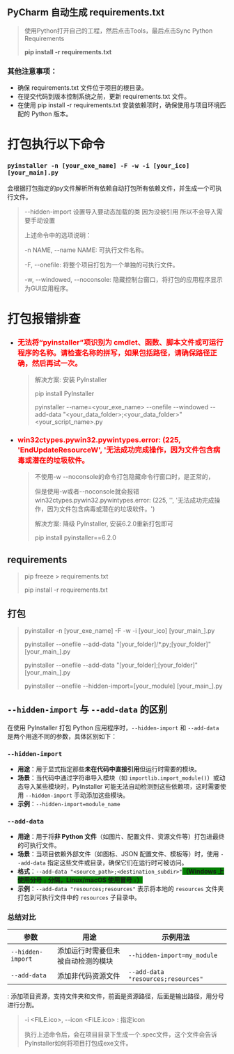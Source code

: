 ## PyCharm 自动生成 requirements.txt

> 使用Python打开自己的工程，然后点击Tools，最后点击Sync Python Requirements
>
> **pip install -r requirements.txt** 

### 其他注意事项：

 - 确保 requirements.txt 文件位于项目的根目录。
 - 在提交代码到版本控制系统之前，更新 requirements.txt 文件。
 - 在使用 pip install -r requirements.txt 安装依赖项时，确保使用与项目环境匹配的 Python 版本。

# 打包执行以下命令

### **```pyinstaller -n [your_exe_name] -F -w -i [your_ico] [your_main].py```** 

会根据打包指定的py文件解析所有依赖自动打包所有依赖文件，并生成一个可执行文件。
>--hidden-import 设置导入要动态加载的类 因为没被引用 所以不会导入需要手动设置
>
>上述命令中的选项说明：
>
>-n NAME, --name NAME: 可执行文件名称。
>
>-F, --onefile: 将整个项目打包为一个单独的可执行文件。
>
>-w, --windowed, --noconsole: 隐藏控制台窗口，将打包的应用程序显示为GUI应用程序。
>

# 打包报错排查

- ### <span style="color: red;">无法将“pyinstaller”项识别为 cmdlet、函数、脚本文件或可运行程序的名称。请检查名称的拼写，如果包括路径，请确保路径正确，然后再试一次。</span>

  > 解决方案: 安装 PyInstaller
  >
  > pip install PyInstaller
  >
  > pyinstaller --name=<your_exe_name> --onefile --windowed --add-data "<your_data_folder>;<your_data_folder>" <your_script_name>.py


- ### <span style="color: red;">win32ctypes.pywin32.pywintypes.error: (225, 'EndUpdateResourceW', '无法成功完成操作，因为文件包含病毒或潜在的垃圾软件。</span>

  > 不使用-w --noconsole的命令打包隐藏命令行窗口时，是正常的，
  >
  > 但是使用-w或者--noconsole就会报错win32ctypes.pywin32.pywintypes.error: (225, '', '无法成功完成操作，因为文件包含病毒或潜在的垃圾软件。')
  >
  > 解决方案: 降级 PyInstaller, 安装6.2.0重新打包即可
  > 
  > pip install pyinstaller==6.2.0

## requirements

> pip freeze > requirements.txt
>
> pip install -r requirements.txt

## 打包

> pyinstaller -n [your_exe_name] -F -w -i [your_ico] [your_main_].py
>
> pyinstaller --onefile --add-data "[your_folder]/*.py;[your_folder]" [your_main_].py
>
> pyinstaller --onefile --add-data "[your_folder];[your_folder]" [your_main_].py
>
> pyinstaller --onefile --hidden-import=[your_module] [your_main_].py

## `--hidden-import` 与 `--add-data` 的区别

在使用 PyInstaller 打包 Python 应用程序时，`--hidden-import` 和 `--add-data` 是两个用途不同的参数，具体区别如下：

### `--hidden-import`

- **用途**：用于显式指定那些**未在代码中直接引用**但运行时需要的模块。
- **场景**：当代码中通过字符串导入模块（如 `importlib.import_module()`）或动态导入某些模块时，PyInstaller
  可能无法自动检测到这些依赖项，这时需要使用 `--hidden-import` 手动添加这些模块。
- **示例**：`--hidden-import=module_name`

### `--add-data`

- **用途**：用于将**非 Python 文件**（如图片、配置文件、资源文件等）打包进最终的可执行文件。
- **场景**：当项目依赖外部文件（如图标、JSON 配置文件、模板等）时，使用 `--add-data` 指定这些文件或目录，确保它们在运行时可被访问。
- **格式**：`--add-data "<source_path>;<destination_subdir>"`**<span style="background-color: green">（Windows
  上使用分号 `;` 分隔，Linux/macOS 使用冒号 `:`）</span>**
- **示例**：`--add-data "resources;resources"` 表示将本地的 `resources` 文件夹打包到可执行文件中的 `resources` 子目录中。

### 总结对比

| 参数                | 用途                | 示例用法                               |
|-------------------|-------------------|------------------------------------|
| `--hidden-import` | 添加运行时需要但未被自动检测的模块 | `--hidden-import=my_module`        |
| `--add-data`      | 添加非代码资源文件         | `--add-data "resources;resources"` |

: 添加项目资源，支持文件夹和文件，前面是资源路径，后面是输出路径，用分号进行分割。
>
>-i <FILE.ico>, --icon <FILE.ico> :  指定icon
>
>执行上述命令后，会在项目目录下生成一个.spec文件，这个文件会告诉PyInstaller如何将项目打包成exe文件。
